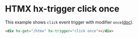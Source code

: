 # HTMX hx-trigger click once

This example shows `click` event trigger with modifier `once`([doc](https://v2-0v2-0.htmx.org/docs/#trigger-modifiers)). 

```html
<div hx-get="/htmx" hx-trigger="click once"></div>
```

